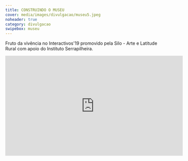 ```yaml
---
title: CONSTRUINDO O MUSEU
cover: media/images/divulgacao/museu5.jpeg
noheader: true
category: divulgacao
swipebox: museu
---
```


Fruto da vivência no Interactivos'19 promovido pela Silo - Arte e Latitude Rural com apoio do Instituto Serrapilheira.

<div class="video-wrapper video-wrapper-16x9">
<iframe width="560" height="315" src="https://www.youtube.com/embed/w_ahYZdkgfA" frameborder="0" allow="accelerometer; autoplay; encrypted-media; gyroscope; picture-in-picture" allowfullscreen></iframe>
</div>
